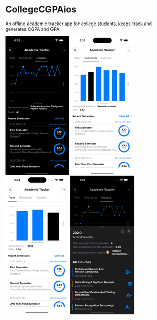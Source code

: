 # CollegeCGPAios
An offline academic tracker app for college students, keeps track and generates CGPA and GPA

<img src="https://github.com/AbGhost-cyber/CollegeCGPAios/blob/main/CollegeCGPAios/Screenshots/simulator_screenshot_10B5A77B-C026-4C7B-8F38-389DBDD623D2.png" width = "200"  /> <img src="https://github.com/AbGhost-cyber/CollegeCGPAios/blob/main/CollegeCGPAios/Screenshots/simulator_screenshot_9A201DE2-708D-48C1-A71F-7E02C039F88A.png" width = "200" />
<img src="https://github.com/AbGhost-cyber/CollegeCGPAios/blob/main/CollegeCGPAios/Screenshots/simulator_screenshot_CA3ECF1E-F4DA-4780-B22D-8EB4C62FF46D.png" width = "200"  /> <img src="https://github.com/AbGhost-cyber/CollegeCGPAios/blob/main/CollegeCGPAios/Screenshots/simulator_screenshot_F1AE5C7F-326A-4CBB-A707-03C1BE70C701.png" width = "200" />

